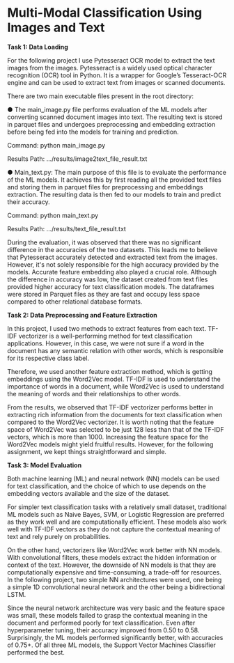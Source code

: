 # Multi-Modal Classification Using Images and Text

**Task 1: Data Loading**

For the following project I use Pytesseract OCR model to extract the text images from the
images. Pytesseract is a widely used optical character recognition (OCR) tool in Python. It is a
wrapper for Google’s Tesseract-OCR engine and can be used to extract text from images or
scanned documents.

There are two main executable files present in the root directory:

● The main\_image.py file performs evaluation of the ML models after converting scanned
document images into text. The resulting text is stored in parquet files and undergoes
preprocessing and embedding extraction before being fed into the models for training
and prediction.

Command: python main\_image.py

Results Path: …/results/image2text\_file\_result.txt

● Main\_text.py: The main purpose of this file is to evaluate the performance of the ML
models. It achieves this by first reading all the provided text files and storing them in
parquet files for preprocessing and embeddings extraction. The resulting data is then fed
to our models to train and predict their accuracy.

Command: python main\_text.py

Results Path: …/results/text\_file\_result.txt

During the evaluation, it was observed that there was no significant difference in the accuracies
of the two datasets. This leads me to believe that Pytesseract accurately detected and extracted
text from the images. However, it's not solely responsible for the high accuracy provided by the
models. Accurate feature embedding also played a crucial role. Although the difference in
accuracy was low, the dataset created from text files provided higher accuracy for text
classification models. The dataframes were stored in Parquet files as they are fast and occupy
less space compared to other relational database formats.

**Task 2: Data Preprocessing and Feature Extraction**

In this project, I used two methods to extract features from each text. TF-IDF vectorizer is a
well-performing method for text classification applications. However, in this case, we were not
sure if a word in the document has any semantic relation with other words, which is responsible
for its respective class label.

Therefore, we used another feature extraction method, which is getting embeddings using the
Word2Vec model. TF-IDF is used to understand the importance of words in a document, while
Word2Vec is used to understand the meaning of words and their relationships to other words.

From the results, we observed that TF-IDF vectorizer performs better in extracting rich
information from the documents for text classification when compared to the Word2Vec
<a name="br2"></a>vectorizer. It is worth noting that the feature space of Word2Vec was selected to be just 128 less
than that of the TF-IDF vectors, which is more than 1000. Increasing the feature space for the
Word2Vec models might yield fruitful results. However, for the following assignment, we kept
things straightforward and simple.

**Task 3: Model Evaluation**

Both machine learning (ML) and neural network (NN) models can be used for text classification,
and the choice of which to use depends on the embedding vectors available and the size of the
dataset.

For simpler text classification tasks with a relatively small dataset, traditional ML models such as
Naive Bayes, SVM, or Logistic Regression are preferred as they work well and are
computationally efficient. These models also work well with TF-IDF vectors as they do not
capture the contextual meaning of text and rely purely on probabilities.

On the other hand, vectorizers like Word2Vec work better with NN models. With convolutional
filters, these models extract the hidden information or context of the text. However, the
downside of NN models is that they are computationally expensive and time-consuming, a
trade-off for resources. In the following project, two simple NN architectures were used, one
being a simple 1D convolutional neural network and the other being a bidirectional LSTM.

Since the neural network architecture was very basic and the feature space was small, these
models failed to grasp the contextual meaning in the document and performed poorly for text
classification. Even after hyperparameter tuning, their accuracy improved from 0.50 to 0.58.
Surprisingly, the ML models performed significantly better, with accuracies of 0.75+. Of all three
ML models, the Support Vector Machines Classifier performed the best.
